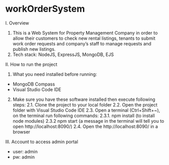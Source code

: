# workOrderSystem
I. Overview
1. This is a Web System for Property Management Company in order to allow their customers to check new rental listings, tenants to submit work order requests and company’s staff to manage requests and publish new listings.
2. Tech stack: NodeJS, ExpressJS, MongoDB, EJS

II. How to run the project
1. What you need installed before running:
- MongoDB Compass
- Visual Studio Code IDE
2. Make sure you have these software installed then execute following steps:
2.1. Clone the project to your local folder
2.2. Open the project folder with Visual Studio Code IDE
2.3. Open a terminal (Ctrl+Shift+~), on the terminal run following commands:
2.3.1. npm install (to install node modules)
2.3.2 npm start (a message in the terminal will tell you to open http://localhost:8090/)
2.4. Open the http://localhost:8090/ in a browser

III. Account to access admin portal
- user: admin
- pw: admin

